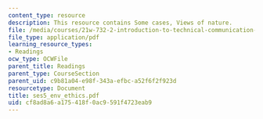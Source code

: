 ```yaml
---
content_type: resource
description: This resource contains Some cases, Views of nature.
file: /media/courses/21w-732-2-introduction-to-technical-communication-ethics-in-science-and-technology-fall-2006/cf8ad8a6a175418f0ac9591f4723eab9_ses5_env_ethics.pdf
file_type: application/pdf
learning_resource_types:
- Readings
ocw_type: OCWFile
parent_title: Readings
parent_type: CourseSection
parent_uid: c9b81a04-e98f-343a-efbc-a52f6f2f923d
resourcetype: Document
title: ses5_env_ethics.pdf
uid: cf8ad8a6-a175-418f-0ac9-591f4723eab9
---
```

